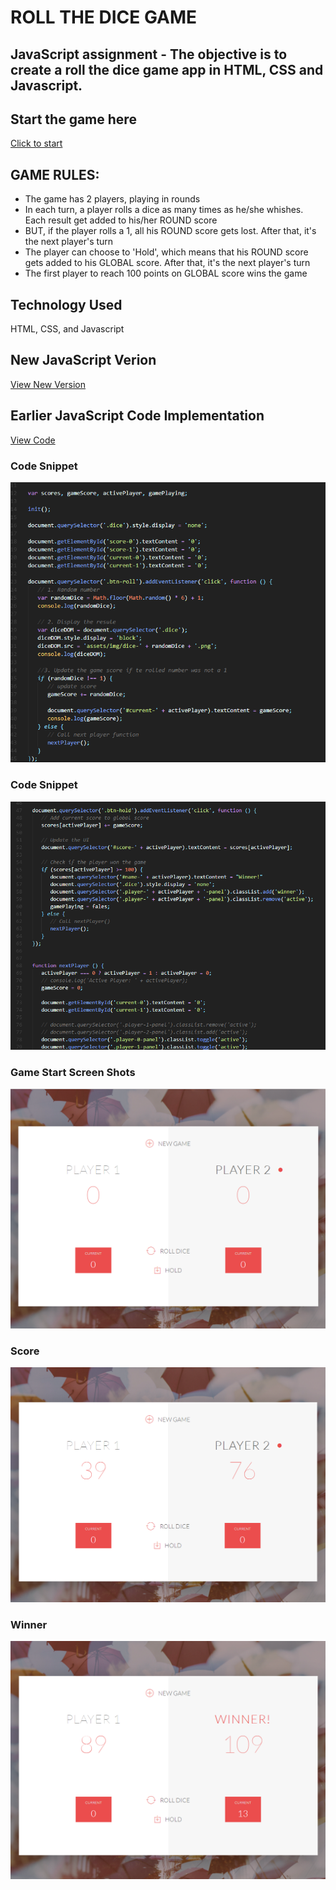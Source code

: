 # ROLL THE DICE GAME
## JavaScript assignment - The objective is to create a roll the dice game app in HTML, CSS and Javascript.

## Start the game here
[Click to start](https://monksedo.github.io/RollTheDiceGame/)
## GAME RULES:

- The game has 2 players, playing in rounds
- In each turn, a player rolls a dice as many times as he/she whishes. Each result  get added to his/her ROUND score
- BUT, if the player rolls a 1, all his ROUND score gets lost. After that, it's the next player's turn
- The player can choose to 'Hold', which means that his ROUND score gets added to his GLOBAL score. After that, it's the next player's turn
- The first player to reach 100 points on GLOBAL score wins the game

## Technology Used
HTML, CSS, and Javascript

## New JavaScript Verion
[View New Version](assets/js/dicegameNew.js)

## Earlier JavaScript Code Implementation
[View Code](assets/js/dicegame.js)
### Code Snippet
![Code block 1](assets/img/diceCode01.png)

### Code Snippet
![Code block 1](assets/img/diceCode02.png)

### Game Start Screen Shots
![Game Start](assets/img/diceGame01.png)
### Score
![Game Start](assets/img/diceGame02.png)
### Winner
![Game Start](assets/img/diceGame03.png)

